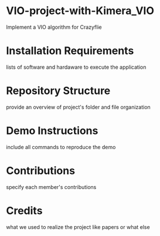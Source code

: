 # VIO-project-with-Kimera_VIO
Implement a VIO algorithm for Crazyflie

# Installation Requirements
lists of software and hardaware to execute the application

# Repository Structure
provide an overview of project's folder and file organization

# Demo Instructions
include all commands to reproduce the demo

# Contributions
specify each member's contributions

# Credits
what we used to realize the project like papers or what else

